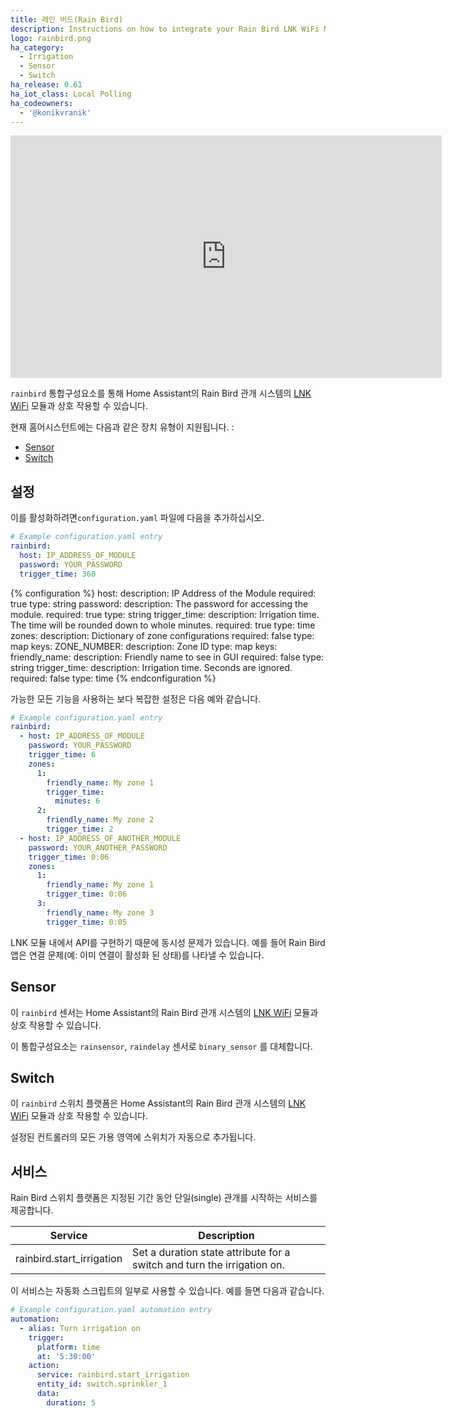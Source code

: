 ```yaml
---
title: 레인 버드(Rain Bird)
description: Instructions on how to integrate your Rain Bird LNK WiFi Module within Home Assistant.
logo: rainbird.png
ha_category:
  - Irrigation
  - Sensor
  - Switch
ha_release: 0.61
ha_iot_class: Local Polling
ha_codeowners:
  - '@konikvranik'
---
```


<div class='videoWrapper'>
<iframe width="690" height="388" src="https://www.youtube.com/embed/ZUBykEJOpeE" frameborder="0" allow="accelerometer; autoplay; encrypted-media; gyroscope; picture-in-picture" allowfullscreen></iframe>
</div>

`rainbird` 통합구성요소를 통해 Home Assistant의 Rain Bird 관개 시스템의 [LNK WiFi](https://www.rainbird.com/products/lnk-wifi-module) 모듈과 상호 작용할 수 있습니다.

현재 홈어시스턴트에는 다음과 같은 장치 유형이 지원됩니다. :

- [Sensor](#sensor)
- [Switch](#switch)

## 설정

이를 활성화하려면`configuration.yaml` 파일에 다음을 추가하십시오.

```yaml
# Example configuration.yaml entry
rainbird:
  host: IP_ADDRESS_OF_MODULE
  password: YOUR_PASSWORD
  trigger_time: 360

```

{% configuration %}
host:
  description: IP Address of the Module
  required: true
  type: string
password:
  description: The password for accessing the module.
  required: true
  type: string
trigger_time:
  description: Irrigation time. The time will be rounded down to whole minutes.
  required: true
  type: time
zones:
  description: Dictionary of zone configurations
  required: false
  type: map
  keys:
    ZONE_NUMBER:
      description: Zone ID
      type: map
      keys:
        friendly_name:
          description: Friendly name to see in GUI
          required: false
          type: string
        trigger_time:
          description: Irrigation time. Seconds are ignored.
          required: false
          type: time
{% endconfiguration %}


가능한 모든 기능을 사용하는 보다 복잡한 설정은 다음 예와 같습니다.
```yaml
# Example configuration.yaml entry
rainbird:
  - host: IP_ADDRESS_OF_MODULE
    password: YOUR_PASSWORD
    trigger_time: 6
    zones:
      1:
        friendly_name: My zone 1
        trigger_time:
          minutes: 6
      2:
        friendly_name: My zone 2
        trigger_time: 2
  - host: IP_ADDRESS_OF_ANOTHER_MODULE
    password: YOUR_ANOTHER_PASSWORD
    trigger_time: 0:06
    zones:
      1:
        friendly_name: My zone 1
        trigger_time: 0:06
      3:
        friendly_name: My zone 3
        trigger_time: 0:05
```
<div class='note'>
LNK 모듈 내에서 API를 구현하기 때문에 동시성 문제가 있습니다. 예를 들어 Rain Bird 앱은 연결 문제(예: 이미 연결이 활성화 된 상태)를 나타낼 수 있습니다.
</div>

## Sensor

이 `rainbird` 센서는 Home Assistant의 Rain Bird 관개 시스템의 [LNK WiFi](https://www.rainbird.com/products/lnk-wifi-module) 모듈과 상호 작용할 수 있습니다.

이 통합구성요소는 `rainsensor`, `raindelay` 센서로 `binary_sensor` 를 대체합니다.

## Switch

이 `rainbird` 스위치 플랫폼은 Home Assistant의 Rain Bird 관개 시스템의 [LNK WiFi](https://www.rainbird.com/products/lnk-wifi-module) 모듈과 상호 작용할 수 있습니다.

설정된 컨트롤러의 모든 가용 영역에 스위치가 자동으로 추가됩니다.

## 서비스

Rain Bird 스위치 플랫폼은 지정된 기간 동안 단일(single) 관개를 시작하는 서비스를 제공합니다.

| Service | Description |
| ------- | ----------- |
| rainbird.start_irrigation | Set a duration state attribute for a switch and turn the irrigation on.|

이 서비스는 자동화 스크립트의 일부로 사용할 수 있습니다. 예를 들면 다음과 같습니다.

```yaml
# Example configuration.yaml automation entry
automation:
  - alias: Turn irrigation on
    trigger:
      platform: time
      at: '5:30:00'
    action:
      service: rainbird.start_irrigation
      entity_id: switch.sprinkler_1
      data:
        duration: 5
```
